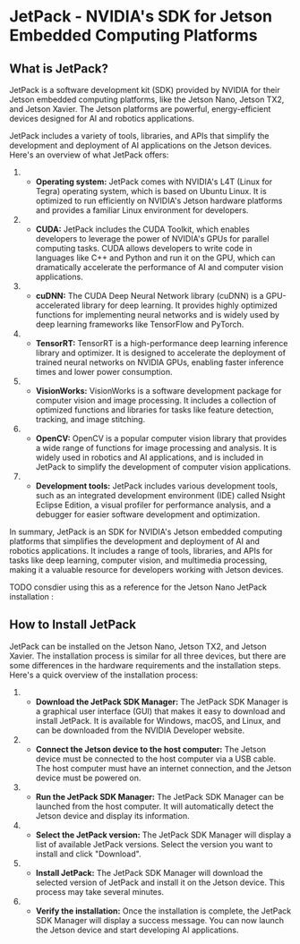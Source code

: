 # JetPack - NVIDIA's SDK for Jetson Embedded Computing Platforms

## What is JetPack?

JetPack is a software development kit (SDK) provided by NVIDIA for their Jetson embedded computing platforms, like the Jetson Nano, Jetson TX2, and Jetson Xavier. The Jetson platforms are powerful, energy-efficient devices designed for AI and robotics applications.

JetPack includes a variety of tools, libraries, and APIs that simplify the development and deployment of AI applications on the Jetson devices. Here's an overview of what JetPack offers:

1. - **Operating system:** JetPack comes with NVIDIA's L4T (Linux for Tegra) operating system, which is based on Ubuntu Linux. It is optimized to run efficiently on NVIDIA's Jetson hardware platforms and provides a familiar Linux environment for developers.

2. - **CUDA:** JetPack includes the CUDA Toolkit, which enables developers to leverage the power of NVIDIA's GPUs for parallel computing tasks. CUDA allows developers to write code in languages like C++ and Python and run it on the GPU, which can dramatically accelerate the performance of AI and computer vision applications.

3. - **cuDNN:** The CUDA Deep Neural Network library (cuDNN) is a GPU-accelerated library for deep learning. It provides highly optimized functions for implementing neural networks and is widely used by deep learning frameworks like TensorFlow and PyTorch.

4. - **TensorRT:** TensorRT is a high-performance deep learning inference library and optimizer. It is designed to accelerate the deployment of trained neural networks on NVIDIA GPUs, enabling faster inference times and lower power consumption.

5. - **VisionWorks:** VisionWorks is a software development package for computer vision and image processing. It includes a collection of optimized functions and libraries for tasks like feature detection, tracking, and image stitching.

6. - **OpenCV:** OpenCV is a popular computer vision library that provides a wide range of functions for image processing and analysis. It is widely used in robotics and AI applications, and is included in JetPack to simplify the development of computer vision applications.

7. - **Development tools:** JetPack includes various development tools, such as an integrated development environment (IDE) called Nsight Eclipse Edition, a visual profiler for performance analysis, and a debugger for easier software development and optimization.

In summary, JetPack is an SDK for NVIDIA's Jetson embedded computing platforms that simplifies the development and deployment of AI and robotics applications. It includes a range of tools, libraries, and APIs for tasks like deep learning, computer vision, and multimedia processing, making it a valuable resource for developers working with Jetson devices.

TODO
consdier using this as a reference for the Jetson Nano JetPack installation :
 
## How to Install JetPack 

JetPack can be installed on the Jetson Nano, Jetson TX2, and Jetson Xavier. The installation process is similar for all three devices, but there are some differences in the hardware requirements and the installation steps. Here's a quick overview of the installation process:

1. - **Download the JetPack SDK Manager:** The JetPack SDK Manager is a graphical user interface (GUI) that makes it easy to download and install JetPack. It is available for Windows, macOS, and Linux, and can be downloaded from the NVIDIA Developer website.

2. - **Connect the Jetson device to the host computer:** The Jetson device must be connected to the host computer via a USB cable. The host computer must have an internet connection, and the Jetson device must be powered on.

3. - **Run the JetPack SDK Manager:** The JetPack SDK Manager can be launched from the host computer. It will automatically detect the Jetson device and display its information.

4. - **Select the JetPack version:** The JetPack SDK Manager will display a list of available JetPack versions. Select the version you want to install and click "Download".

5. - **Install JetPack:** The JetPack SDK Manager will download the selected version of JetPack and install it on the Jetson device. This process may take several minutes.

6. - **Verify the installation:** Once the installation is complete, the JetPack SDK Manager will display a success message. You can now launch the Jetson device and start developing AI applications.

